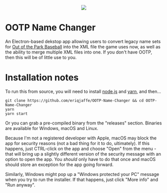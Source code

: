 <p align="center">
  <img src="https://i.imgur.com/yTUjLJ4.png">
</p>

# OOTP Name Changer

An Electron-based dekstop app allowing users to convert legacy name sets for [Out of the Park Baseball](https://www.ootpdevelopments.com/out-of-the-park-baseball-home) into the XML file the game uses now, as well as the ability to merge multiple XML files into one.  If you don't have OOTP, then this will be of little use to you.

# Installation notes

To run this from source, you will need to install [node.js](https://nodejs.org/en/download/) and [yarn](https://yarnpkg.com/getting-started/install), and then...

```
git clone https://github.com/eriqjaffe/OOTP-Name-Changer && cd OOTP-Name-Changer
yarn
yarn start
```
Or you can grab a pre-compiled binary from the "releases" section.  Binaries are available for Windows, macOS and Linux.

Because I'm not a registered developer with Apple, macOS may block the app for security reasons (not a bad thing for it to do, ultimately).  If this happens, just CTRL-click on the app and choose "Open" from the menu - that will bring up a slightly different version of the security message with an option to open the app.  You *should* only have to do that once and macOS should store an exception for the app going forward.

Similarly, Windows might pop up a "Windows protected your PC" message when you try to run the installer.  If that happens, just click "More info" and "Run anyway".
